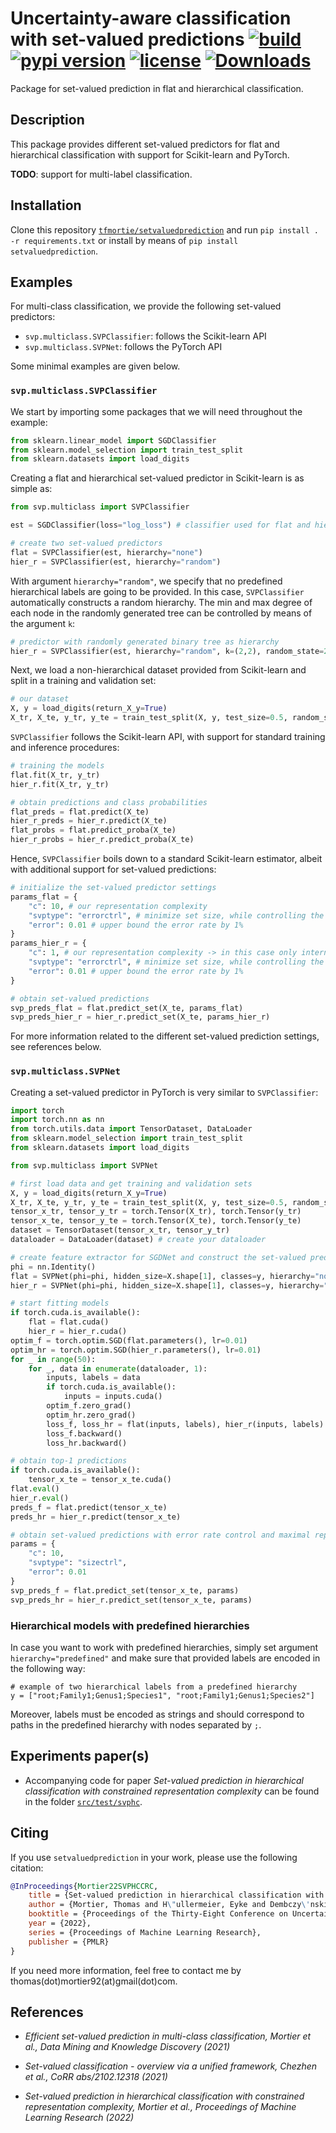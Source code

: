 # Uncertainty-aware classification with set-valued predictions [![build](https://github.com/tfmortie/setvaluedprediction/actions/workflows/build.yml/badge.svg?branch=main)](https://github.com/tfmortie/setvaluedprediction/actions/workflows/build.yml/badge.svg?branch=main) [![pypi version](https://badge.fury.io/py/setvaluedprediction.svg)](https://badge.fury.io/py/setvaluedprediction.svg) [![license](https://img.shields.io/github/license/tfmortie/setvaluedprediction)](https://img.shields.io/github/license/tfmortie/setvaluedprediction) [![Downloads](https://pepy.tech/badge/setvaluedprediction)](https://pepy.tech/badge/setvaluedprediction)

Package for set-valued prediction in flat and hierarchical classification. 

## Description

This package provides different set-valued predictors for flat and hierarchical classification with support for Scikit-learn and PyTorch.

**TODO**: support for multi-label classification.

## Installation

Clone this repository [`tfmortie/setvaluedprediction`](https://github.com/tfmortie/setvaluedprediction.git) and run `pip install . -r requirements.txt`
or install by means of `pip install setvaluedprediction`.

## Examples 

For multi-class classification, we provide the following set-valued predictors:

- `svp.multiclass.SVPClassifier`: follows the Scikit-learn API
- `svp.multiclass.SVPNet`: follows the PyTorch API

Some minimal examples are given below.

### `svp.multiclass.SVPClassifier`

We start by importing some packages that we will need throughout the example:

```python
from sklearn.linear_model import SGDClassifier
from sklearn.model_selection import train_test_split
from sklearn.datasets import load_digits
```

Creating a flat and hierarchical set-valued predictor in Scikit-learn is as simple as:

```python
from svp.multiclass import SVPClassifier

est = SGDClassifier(loss="log_loss") # classifier used for flat and hierarchical model

# create two set-valued predictors
flat = SVPClassifier(est, hierarchy="none")
hier_r = SVPClassifier(est, hierarchy="random")
```

With argument `hierarchy="random"`, we specify that no predefined hierarchical labels are going to be provided. In this case, `SVPClassifier` automatically constructs a random hierarchy. The min and max degree of each node in the randomly generated tree can be controlled by means of the argument `k`:


```python
# predictor with randomly generated binary tree as hierarchy
hier_r = SVPClassifier(est, hierarchy="random", k=(2,2), random_state=2022)
```

Next, we load a non-hierarchical dataset provided from Scikit-learn and split in a training and validation set:

```python
# our dataset
X, y = load_digits(return_X_y=True)
X_tr, X_te, y_tr, y_te = train_test_split(X, y, test_size=0.5, random_state=2022, stratify=y)

```

`SVPClassifier` follows the Scikit-learn API, with support for standard training and inference procedures: 

```python
# training the models
flat.fit(X_tr, y_tr)
hier_r.fit(X_tr, y_tr)

# obtain predictions and class probabilities
flat_preds = flat.predict(X_te)
hier_r_preds = hier_r.predict(X_te)
flat_probs = flat.predict_proba(X_te)
hier_r_probs = hier_r.predict_proba(X_te)
```

Hence, `SVPClassifier` boils down to a standard Scikit-learn estimator, albeit with additional support for set-valued predictions: 

```python
# initialize the set-valued predictor settings
params_flat = {
    "c": 10, # our representation complexity
    "svptype": "errorctrl", # minimize set size, while controlling the error rate
    "error": 0.01 # upper bound the error rate by 1%
}
params_hier_r = {
    "c": 1, # our representation complexity -> in this case only internal nodes are allowed
    "svptype": "errorctrl", # minimize set size, while controlling the error rate
    "error": 0.01 # upper bound the error rate by 1%
}

# obtain set-valued predictions
svp_preds_flat = flat.predict_set(X_te, params_flat)
svp_preds_hier_r = hier_r.predict_set(X_te, params_hier_r)
```

For more information related to the different set-valued prediction settings, see references below.

### `svp.multiclass.SVPNet`

Creating a set-valued predictor in PyTorch is very similar to `SVPClassifier`:

```python
import torch
import torch.nn as nn
from torch.utils.data import TensorDataset, DataLoader
from sklearn.model_selection import train_test_split
from sklearn.datasets import load_digits

from svp.multiclass import SVPNet

# first load data and get training and validation sets
X, y = load_digits(return_X_y=True)
X_tr, X_te, y_tr, y_te = train_test_split(X, y, test_size=0.5, random_state=2021, stratify=y)
tensor_x_tr, tensor_y_tr = torch.Tensor(X_tr), torch.Tensor(y_tr)
tensor_x_te, tensor_y_te = torch.Tensor(X_te), torch.Tensor(y_te)
dataset = TensorDataset(tensor_x_tr, tensor_y_tr) 
dataloader = DataLoader(dataset) # create your dataloader 

# create feature extractor for SGDNet and construct the set-valued predictors
phi = nn.Identity()
flat = SVPNet(phi=phi, hidden_size=X.shape[1], classes=y, hierarchy="none")
hier_r = SVPNet(phi=phi, hidden_size=X.shape[1], classes=y, hierarchy="random")

# start fitting models
if torch.cuda.is_available():
    flat = flat.cuda()
    hier_r = hier_r.cuda()
optim_f = torch.optim.SGD(flat.parameters(), lr=0.01)
optim_hr = torch.optim.SGD(hier_r.parameters(), lr=0.01)
for _ in range(50):
    for _, data in enumerate(dataloader, 1):
        inputs, labels = data
        if torch.cuda.is_available():
            inputs = inputs.cuda()
        optim_f.zero_grad()
        optim_hr.zero_grad()
        loss_f, loss_hr = flat(inputs, labels), hier_r(inputs, labels)
        loss_f.backward()
        loss_hr.backward()

# obtain top-1 predictions
if torch.cuda.is_available():
    tensor_x_te = tensor_x_te.cuda()
flat.eval()
hier_r.eval()
preds_f = flat.predict(tensor_x_te)
preds_hr = hier_r.predict(tensor_x_te)

# obtain set-valued predictions with error rate control and maximal representation complexity
params = {
    "c": 10,
    "svptype": "sizectrl",
    "error": 0.01
}
svp_preds_f = flat.predict_set(tensor_x_te, params)
svp_preds_hr = hier_r.predict_set(tensor_x_te, params)
```

### Hierarchical models with predefined hierarchies

In case you want to work with predefined hierarchies, simply set argument `hierarchy="predefined"` and make sure that provided labels are encoded in the following way:

```
# example of two hierarchical labels from a predefined hierarchy
y = ["root;Family1;Genus1;Species1", "root;Family1;Genus1;Species2"]
```

Moreover, labels must be encoded as strings and should correspond to paths in the predefined hierarchy with nodes separated by `;`.

## Experiments paper(s)

* Accompanying code for paper _Set-valued prediction in hierarchical classification with constrained representation complexity_ can be found in the folder [`src/test/svphc`](./svp/tests/svphc).

## Citing

If you use `setvaluedprediction` in your work, please use the following citation:

```bibtex
@InProceedings{Mortier22SVPHCCRC,
    title = {Set-valued prediction in hierarchical classification with constrained representation complexity},
    author = {Mortier, Thomas and H\"ullermeier, Eyke and Dembczy\'nski, Krzysztof and Waegeman, Willem},
    booktitle = {Proceedings of the Thirty-Eight Conference on Uncertainty in Artificial Intelligence},
    year = {2022},
    series = {Proceedings of Machine Learning Research},
    publisher = {PMLR}
}
```

If you need more information, feel free to contact me by thomas(dot)mortier92(at)gmail(dot)com.

## References

* _Efficient set-valued prediction in multi-class classification, Mortier et al., Data Mining and Knowledge Discovery (2021)_

* _Set-valued classification - overview via a unified framework, Chezhen et al., CoRR abs/2102.12318 (2021)_

* _Set-valued prediction in hierarchical classification with constrained representation complexity, Mortier et al., Proceedings of Machine Learning Research (2022)_
